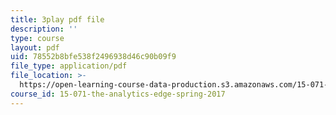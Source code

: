 ```yaml
---
title: 3play pdf file
description: ''
type: course
layout: pdf
uid: 78552b8bfe538f2496938d46c90b09f9
file_type: application/pdf
file_location: >-
  https://open-learning-course-data-production.s3.amazonaws.com/15-071-the-analytics-edge-spring-2017/78552b8bfe538f2496938d46c90b09f9_aDdkt8rRWGs.pdf
course_id: 15-071-the-analytics-edge-spring-2017
---
```


